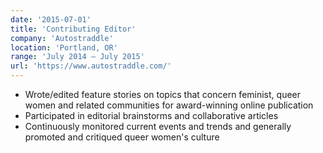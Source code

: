 ```yaml
---
date: '2015-07-01'
title: 'Contributing Editor'
company: 'Autostraddle'
location: 'Portland, OR'
range: 'July 2014 – July 2015'
url: 'https://www.autostraddle.com/'
---
```


- Wrote/edited feature stories on topics that concern feminist, queer women and related communities for award-winning online publication
- Participated in editorial brainstorms and collaborative articles
- Continuously monitored current events and trends and generally promoted and critiqued queer women's culture
